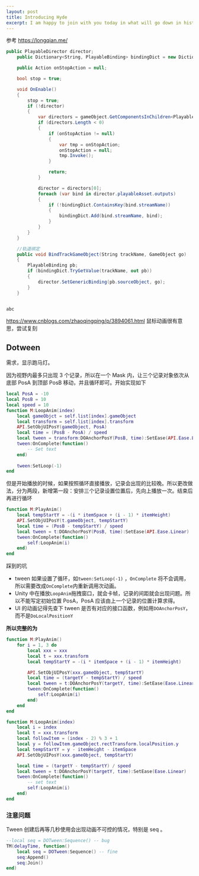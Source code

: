 ```yaml
---
layout: post
title: Introducing Hyde
excerpt: I am happy to join with you today in what will go down in history as the greatest demonstration for freedom in the history of our nation.
---
```


参考
https://longqian.me/
```c#
public PlayableDirector director;
    public Dictionary<String, PlayableBinding> bindingDict = new Dictionary<String, PlayableBinding>(); //轨道映射

    public Action onStopAction = null;

    bool stop = true;

    void OnEnable()
    {
        stop = true;
        if (!director)
        {
            var directors = gameObject.GetComponentsInChildren<PlayableDirector>();
            if (directors.Length < 0)
            {
                if (onStopAction != null)
                {
                    var tmp = onStopAction;
                    onStopAction = null;
                    tmp.Invoke();
                }

                return;
            }

            director = directors[0];
            foreach (var bind in director.playableAsset.outputs)
            {
                if (!bindingDict.ContainsKey(bind.streamName))
                {
                    bindingDict.Add(bind.streamName, bind);
                }
            }
        }
    }

    //轨道绑定
    public void BindTrackGameObject(String trackName, GameObject go)
    {
        PlayableBinding pb;
        if (bindingDict.TryGetValue(trackName, out pb))
        {
            director.SetGenericBinding(pb.sourceObject, go);
        }
    }


abc
```





https://www.cnblogs.com/zhaoqingqing/p/3894061.html 鼠标动画很有意思，尝试复刻



## Dotween

需求，显示跑马灯。

因为视野内最多只出现 3 个记录，所以在一个 Mask 内，让三个记录对象依次从底部 PosA 到顶部 PosB 移动，并且循环即可。开始实现如下

```lua
local PosA = -10
local PosB = 10
local speed = 10
function M:LoopAnim(index)
    local gameObjct = self.list[index].gameObject
    local transform = self.list[index].transform
    API.SetObjUIPosY(gameObject, PosA)
    local time = (PosB - PosA) / speed
    local tween = transform:DOAnchorPosY(PosB, time):SetEase(API.Ease.Linear)
    tween:OnComplete(function()
        -- Set text
    end)
    
    tween:SetLoop(-1)
end
```

但是开始播放的时候，如果按照循环直接播放，记录会出现的比较晚。所以更改做法，分为两段，新增第一段：安排三个记录设置位置后，先向上播放一次。结束后再进行循环

```lua
function M:PlayAnim()
    local tempStartY = -(i * itemSpace + (i - 1) * itemHeight)
    API.SetObjUIPosY(t.gameObject, tempStartY)
    local time = (PosB - tempStartY) / speed
    local tween = t:DOAnchorPosY(PosB, time):SetEase(API.Ease.Linear)
    tween:OnComplete(function()
    	self:LoopAnim(i)
    end)
end
```

踩到的坑

* tween 如果设置了循环，如`tween:SetLoop(-1)` ，`OnComplete` 将不会调用，所以需要改成`OnComplete`内重新调用次动画。
* Unity 中在播放`LoopAnim`拖拽窗口，就会卡帧，记录的间距就会出现问题。所以不能写定初始位置 PosA，PosA 应该由上一个记录的位置计算求得。
* UI 的动画记得先查下 tween 是否有对应的接口函数，例如用`DOAnchorPosY`，而不是`DoLocalPositionY`

**所以完整的为**

```lua
function M:PlayAnim()
    for i = 1, 3 do
        local xxx = xxx
        local t = xxx.transform
        local tempStartY = -(i * itemSpace + (i - 1) * itemHeight)

        API.SetObjUIPosY(xxx.gameObject, tempStartY)
        local time = (targetY - tempStartY) / speed
        local tween = t:DOAnchorPosY(targetY, time):SetEase(Ease.Linear)
        tween:OnComplete(function()
            self:LoopAnim(i)
        end)
    end
end

function M:LoopAnim(index)
    local i = index
    local t = xxx.transform
    local followItem = (index - 2) % 3 + 1
    local y = followItem.gameObject.rectTransform.localPosition.y
    local tempStartY = y - itemHeight - itemSpace
    API.SetObjUIPosY(xxx.gameObject, tempStartY)

    local time = (targetY - tempStartY) / speed
    local tween = t:DOAnchorPosY(targetY, time):SetEase(Ease.Linear)
    tween:OnComplete(function()
        -- set text
        self:LoopAnim(i)
    end)
end
```



### 注意问题

Tween 创建后再等几秒使用会出现动画不可控的情况，特别是 seq 。

```lua
--local seq = DOTween:Sequence() -- bug
TM(delayTime, function()
    local seq = DOTween:Sequence() -- fine
	seq:Append()
	seq:Join()
end)
```





